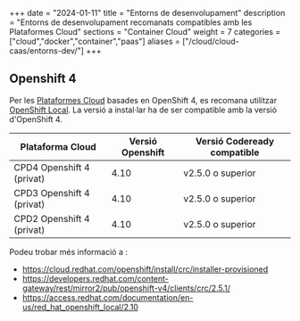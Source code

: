 +++
date        = "2024-01-11"
title       = "Entorns de desenvolupament"
description = "Entorns de desenvolupament recomanats compatibles amb les Plataformes Cloud"
sections    = "Container Cloud"
weight      = 7
categories  = ["cloud","docker","container","paas"]
aliases     = ["/cloud/cloud-caas/entorns-dev/"]
+++

## Openshift 4

Per les [Plataformes Cloud](/plataformes/cloud/plataformes-cloud/) basades en OpenShift 4, es recomana utilitzar [OpenShift Local](https://developers.redhat.com/products/openshift-local/overview). La versió a instal·lar ha de ser compatible amb la versió d'OpenShift 4.

**Plataforma Cloud**  | **Versió Openshift**   | **Versió Codeready compatible**
------------ | ------------ | ------------
CPD4 Openshift 4 (privat)  |  4.10  | v2.5.0 o superior
CPD3 Openshift 4 (privat)  |  4.10  | v2.5.0 o superior
CPD2 Openshift 4 (privat)  |  4.10  | v2.5.0 o superior

Podeu trobar més informació a :
- https://cloud.redhat.com/openshift/install/crc/installer-provisioned
- https://developers.redhat.com/content-gateway/rest/mirror2/pub/openshift-v4/clients/crc/2.5.1/
- https://access.redhat.com/documentation/en-us/red_hat_openshift_local/2.10
<br/><br/>

